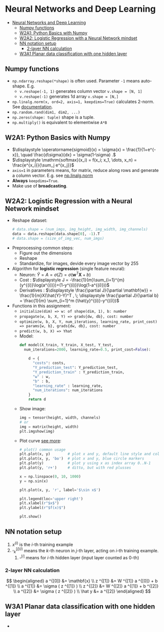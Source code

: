 # Neural Networks and Deep Learning

- [Neural Networks and Deep Learning](#neural-networks-and-deep-learning)
  - [Numpy functions](#numpy-functions)
  - [W2A1: Python Basics with Numpy](#w2a1-python-basics-with-numpy)
  - [W2A2: Logistic Regression with a Neural Network mindset](#w2a2-logistic-regression-with-a-neural-network-mindset)
  - [NN notation setup](#nn-notation-setup)
    - [2-layer NN calculation](#2-layer-nn-calculation)
  - [W3A1 Planar data classification with one hidden layer](#w3a1-planar-data-classification-with-one-hidden-layer)

## Numpy functions

- `np.ndarray.reshape(*shape)` is often used. Parameter `-1` means auto-shape. E.g. 
  - `v.reshape(-1, 1)` generates column vector `v.shape = [N, 1]`
  - `v.reshape(-1)` generates 1d array `v.shape = [N,]`
- `np.linalg.norm(x, ord=2, axis=1, keepdims=True)` calculates 2-norm. See [documentation](https://numpy.org/doc/stable/reference/generated/numpy.linalg.norm.html).
- `np.random.rand(dim1, dim2, ...)` 
- `np.zeros(shape: tuple)` shape is a tuple.
- `np.multiply()` is equivalent to elementwise `A*B`

## W2A1: Python Basics with Numpy

- $\displaystyle \operatorname{sigmoid}(x) = \sigma(x) = \frac{1}{1+e^{-x}}, \quad \frac{d\sigma}{dx} = \sigma(1-\sigma) .$
- $\displaystyle \mathrm{softmax}(x_i) = f(x_i; x_1, \dots, x_n) = \frac{e^{x_i}}{\sum_j e^{x_j}}$
- `axis=1` in parameters means, for matrix, reduce along rows and generate a column vector. E.g. see [np.linalg.norm](#numpy-functions)
- **Always** `keepdims=True`.
- Make use of **broadcasting**.

## W2A2: Logistic Regression with a Neural Network mindset

- Reshape dataset:
  ```python
  # data.shape = (num_imgs, img_height, img_width, img_channels)
  data = data.reshape(data.shape[0], -1).T
  # data.shape = (size_of_img_vec, num_imgs)
  ```
- Preprocessing common steps:
  - Figure out the dimensions
  - Reshape
  - Standardize, for images, devide every image vector by 255
- Algorithm for **logistic regression** (single feature neural):
  - Neuron: $\hat{Y} = A = \sigma(Z) = \sigma(\mathbf{w}^T \mathbf{X}+b)$
  - Cost : $\displaystyle J = -\frac{1}{m}\sum_{i=1}^{m}(y^{(i)}\log(a^{(i)})+(1-y^{(i)})\log(1-a^{(i)}))$
  - Derivatives : $\displaystyle \frac{\partial J}{\partial \mathbf{w}} = \frac{1}{m}X(\hat{Y}-Y)^T , \; \displaystyle \frac{\partial J}{\partial b} = \frac{1}{m} \sum_{i=1}^m (\hat{y}^{(i)}-y^{(i)})$
- Functions in this assignment:
  - `initialize(dim) => w: of shape(dim, 1), b: number`
  - `propagate(w, b, X, Y) => grads{dw, db}, cost: number`
  - `optimize(w, b, X, Y, num_iterations, learning_rate, print_cost) => params{w, b}, grads{dw, db}, cost: number`
  - `predict(w, b, X) => Yhat`
  - Model:
    ```python
    def model(X_train, Y_train, X_test, Y_test, 
      num_iterations=2000, learning_rate=0.5, print_cost=False):
      
        d = {
          "costs": costs,
          "Y_prediction_test": Y_prediction_test, 
          "Y_prediction_train" : Y_prediction_train, 
          "w" : w, 
          "b" : b,
          "learning_rate" : learning_rate,
          "num_iterations": num_iterations
        }
        return d
    ```
  - Show image:
    ```python
    img = tensor(height, width, channels)
    # or
    img = matrix(height, width)
    plt.imgshow(img)
    ```
  - Plot curve [see more](https://matplotlib.org/stable/api/_as_gen/matplotlib.pyplot.plot.html):
    ```python
    # plot() common usage
    plt.plot(x, y)        # plot x and y, default line style and color
    plt.plot(x, y, 'bo')  # plot x and y, blue circle markers
    plt.plot(y)           # plot y using x as index array 0..N-1
    plt.plot(y, 'r+')     # ditto, but with red plusses
    
    x = np.linspace(0, 10, 1000)
    y = np.sin(x)

    plt.plot(x, y, 'r', label='$\sin x$')

    plt.legend(loc='upper right')
    plt.xlabel(r"$x$")
    plt.ylabel(r"$f(x)$")

    plt.show()
    ```

## NN notation setup

1. $\displaystyle x^{(i)}$ is the $i$-th training example
1. $\square^{[j](i)}_k$ means the $k$-th neuron in $j$-th layer, acting on $i$-th training example.
   1. $\square^{[i]}$ means for $i$-th hidden layer (input layer counted as 0-th)

### 2-layer NN calculation

$$ \begin{aligned}
  a ^{[0]} &= \mathbf{x} \\
  z ^{[1]} &= W ^{[1]} a ^{[0]} + b ^{[1]} \\
  a ^{[1]} &= \sigma ( z ^{[1]} ) \\
  z ^{[2]} &= W ^{[2]} a ^{[1]} + b ^{[2]} \\
  a ^{[2]} &= \sigma ( z ^{[2]} ) \\
  \hat y &= a ^{[2]}
\end{aligned} $$

## W3A1 Planar data classification with one hidden layer

- 
